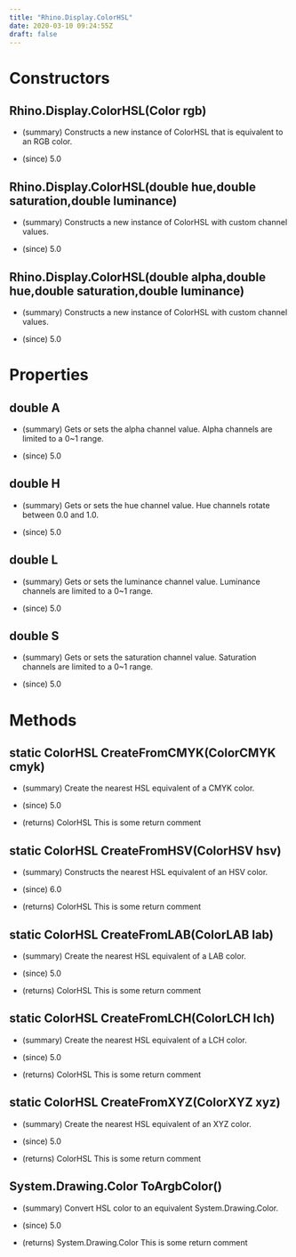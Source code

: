 ```yaml
---
title: "Rhino.Display.ColorHSL"
date: 2020-03-10 09:24:55Z
draft: false
---
```


# Constructors
## Rhino.Display.ColorHSL(Color rgb)
- (summary) 
     Constructs a new instance of ColorHSL that is equivalent to an RGB color.
     
- (since) 5.0
## Rhino.Display.ColorHSL(double hue,double saturation,double luminance)
- (summary) 
     Constructs a new instance of ColorHSL with custom channel values.
     
- (since) 5.0
## Rhino.Display.ColorHSL(double alpha,double hue,double saturation,double luminance)
- (summary) 
     Constructs a new instance of ColorHSL with custom channel values.
     
- (since) 5.0
# Properties
## double A
- (summary) 
     Gets or sets the alpha channel value. 
     Alpha channels are limited to a 0~1 range.
     
- (since) 5.0
## double H
- (summary) 
     Gets or sets the hue channel value. 
     Hue channels rotate between 0.0 and 1.0.
     
- (since) 5.0
## double L
- (summary) 
     Gets or sets the luminance channel value. 
     Luminance channels are limited to a 0~1 range.
     
- (since) 5.0
## double S
- (summary) 
     Gets or sets the saturation channel value. 
     Saturation channels are limited to a 0~1 range.
     
- (since) 5.0
# Methods
## static ColorHSL CreateFromCMYK(ColorCMYK cmyk)
- (summary) 
     Create the nearest HSL equivalent of a CMYK color.
     
- (since) 5.0
- (returns) ColorHSL This is some return comment
## static ColorHSL CreateFromHSV(ColorHSV hsv)
- (summary) 
     Constructs the nearest HSL equivalent of an HSV color.
     
- (since) 6.0
- (returns) ColorHSL This is some return comment
## static ColorHSL CreateFromLAB(ColorLAB lab)
- (summary) 
     Create the nearest HSL equivalent of a LAB color.
     
- (since) 5.0
- (returns) ColorHSL This is some return comment
## static ColorHSL CreateFromLCH(ColorLCH lch)
- (summary) 
     Create the nearest HSL equivalent of a LCH color.
     
- (since) 5.0
- (returns) ColorHSL This is some return comment
## static ColorHSL CreateFromXYZ(ColorXYZ xyz)
- (summary) 
     Create the nearest HSL equivalent of an XYZ color.
     
- (since) 5.0
- (returns) ColorHSL This is some return comment
## System.Drawing.Color ToArgbColor()
- (summary) 
     Convert HSL color to an equivalent System.Drawing.Color.
     
- (since) 5.0
- (returns) System.Drawing.Color This is some return comment
